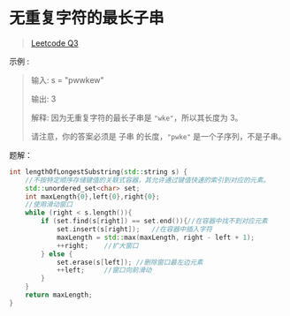 # 无重复字符的最长子串

> [Leetcode Q3](https://leetcode.cn/problems/longest-substring-without-repeating-characters/description/)

示例 :

>输入: s = "pwwkew"  
>
>输出: 3
>
>解释: 因为无重复字符的最长子串是 `"wke"`，所以其长度为 3。
> 
>请注意，你的答案必须是 子串 的长度，`"pwke"` 是一个子序列，不是子串。



题解：

```cpp
int lengthOfLongestSubstring(std::string s) {
    //不按特定顺序存储键值的关联式容器，其允许通过键值快速的索引到对应的元素。
    std::unordered_set<char> set;	
    int maxLength{0},left{0},right{0};
	//使用滑动窗口
    while (right < s.length()){
        if (set.find(s[right]) == set.end()){//在容器中找不到对应元素
            set.insert(s[right]);	//在容器中插入字符
            maxLength = std::max(maxLength, right - left + 1);
            ++right;	//扩大窗口
        } else {
            set.erase(s[left]);	//删除窗口最左边元素
            ++left;		//窗口向前滑动
        }
    }
    return maxLength;
}
```



